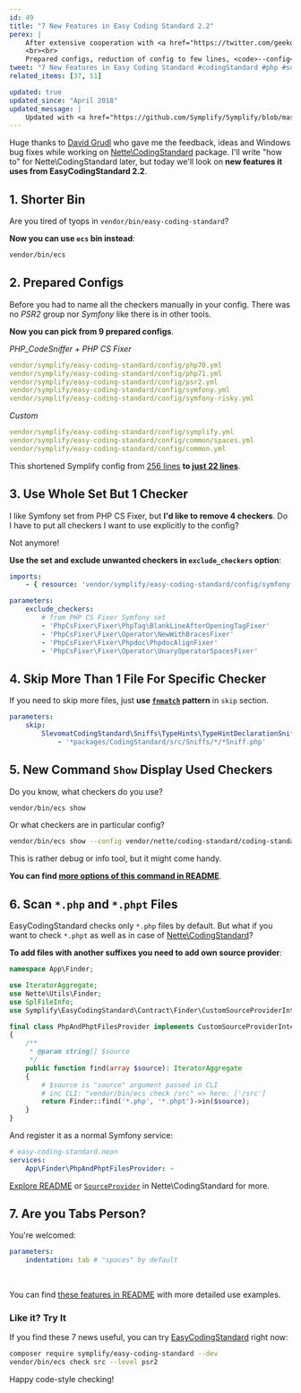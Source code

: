 ```yaml
---
id: 49
title: "7 New Features in Easy Coding Standard 2.2"
perex: |
    After extensive cooperation with <a href="https://twitter.com/geekovo/status/885152407948333056">David Grudl on Nette\CodingStandard</a> EasyCodingStandard got new features, that <strong>moved the project to completely new level of comfort</strong>.
    <br><br>
    Prepared configs, reduction of config to few lines, <code>--config</code> option and more.
tweet: "7 New Features in Easy Coding Standard #codingStandard #php #solid"
related_items: [37, 51]

updated: true
updated_since: "April 2018"
updated_message: |
    Updated with <a href="https://github.com/Symplify/Symplify/blob/master/CHANGELOG.md#v400---2018-04-02">ECS 4.0</a>, Neon to YAML migration, correct configs and <code>checkers</code> to <code>services</code> migration.
---
```


Huge thanks to [David Grudl](https://github.com/dg) who gave me the feedback, ideas and Windows bug fixes while working on [Nette\CodingStandard](https://github.com/nette/coding-standard) package. I'll write "how to" for Nette\CodingStandard later, but today we'll look on **new features it uses from EasyCodingStandard 2.2**.

## 1. Shorter Bin

Are you tired of tyops in `vendor/bin/easy-coding-standard`?

**Now you can use `ecs` bin instead**:

```bash
vendor/bin/ecs
```


## 2. Prepared Configs

Before you had to name all the checkers manually in your config. There was no *PSR2* group nor *Symfony* like there is in other tools.

**Now you can pick from 9 prepared configs**.

*PHP_CodeSniffer + PHP CS Fixer*

```yaml
vendor/symplify/easy-coding-standard/config/php70.yml
vendor/symplify/easy-coding-standard/config/php71.yml
vendor/symplify/easy-coding-standard/config/psr2.yml
vendor/symplify/easy-coding-standard/config/symfony.yml
vendor/symplify/easy-coding-standard/config/symfony-risky.yml
```

*Custom*

```yaml
vendor/symplify/easy-coding-standard/config/symplify.yml
vendor/symplify/easy-coding-standard/config/common/spaces.yml
vendor/symplify/easy-coding-standard/config/common.yml
```

This shortened Symplify config from [256 lines](https://github.com/Symplify/Symplify/blob/v2.0.0/easy-coding-standard.neon#L1-L256) **to [just 22 lines](https://github.com/Symplify/Symplify/blob/458082a5d534182e4ad723958c417399442abc82/easy-coding-standard.neon#L1-L22)**.


## 3. Use Whole Set But 1 Checker

I like Symfony set from PHP CS Fixer, but **I'd like to remove 4 checkers**. Do I have to put all checkers I want to use explicitly to the config?

Not anymore!

**Use the set and exclude unwanted checkers in `exclude_checkers` option**:

```yaml
imports:
    - { resource: 'vendor/symplify/easy-coding-standard/config/symfony.yml' }

parameters:
    exclude_checkers:
        # from PHP CS Fixer Symfony set
        - 'PhpCsFixer\Fixer\PhpTag\BlankLineAfterOpeningTagFixer'
        - 'PhpCsFixer\Fixer\Operator\NewWithBracesFixer'
        - 'PhpCsFixer\Fixer\Phpdoc\PhpdocAlignFixer'
        - 'PhpCsFixer\Fixer\Operator\UnaryOperatorSpacesFixer'
```

## 4. Skip More Than 1 File For Specific Checker

If you need to skip more files, just **use [`fnmatch`](https://php.net/manual/en/function.fnmatch.php) pattern** in `skip` section.

```yaml
parameters:
    skip:
        SlevomatCodingStandard\Sniffs\TypeHints\TypeHintDeclarationSniff:
            - '*packages/CodingStandard/src/Sniffs/*/*Sniff.php'
```

## 5. New Command `Show` Display Used Checkers

Do you know, what checkers do you use?

```bash
vendor/bin/ecs show
```

Or what checkers are in particular config?

```bash
vendor/bin/ecs show --config vendor/nette/coding-standard/coding-standard-php71.neon
```

This is rather debug or info tool, but it might come handy.

**You can find [more options of this command in README](https://github.com/Symplify/EasyCodingStandard#show-command-to-display-all-checkers)**.


## 6. Scan `*.php` and `*.phpt` Files

EasyCodingStandard checks only `*.php` files by default. But what if you want to check `*.phpt` as well as in case of [Nette\CodingStandard](https://github.com/nette/coding-standard)?

**To add files with another suffixes you need to add own source provider**:

```php
namespace App\Finder;

use IteratorAggregate;
use Nette\Utils\Finder;
use SplFileInfo;
use Symplify\EasyCodingStandard\Contract\Finder\CustomSourceProviderInterface;

final class PhpAndPhptFilesProvider implements CustomSourceProviderInterface
{
    /**
     * @param string[] $source
     */
    public function find(array $source): IteratorAggregate
    {
        # $source is "source" argument passed in CLI
        # inc CLI: "vendor/bin/ecs check /src" => here: ['/src']
        return Finder::find('*.php', '*.phpt')->in($source);
    }
}
```

And register it as a normal Symfony service:

```yaml
# easy-coding-standard.neon
services:
    App\Finder\PhpAndPhptFilesProvider: ~
```

[Explore README](https://github.com/Symplify/EasyCodingStandard#do-you-need-to-include-tests-php-inc-or-phpt-files) or [`SourceProvider`](https://github.com/nette/coding-standard/blob/2f935070b82fbe4b1da8e564a8dc6dcb9bbeca25/src/Finder/SourceProvider.php) in Nette\CodingStandard for more.


## 7. Are you Tabs Person?

You're welcomed:

```yaml
parameters:
    indentation: tab # "spaces" by default
```


<br>

You can find [these features in README](https://github.com/Symplify/EasyCodingStandard) with more detailed use examples.


### Like it? Try It

If you find these 7 news useful, you can try [EasyCodingStandard](https://github.com/Symplify/EasyCodingStandard) right now:


```bash
composer require symplify/easy-coding-standard --dev
vendor/bin/ecs check src --level psr2
```

Happy code-style checking!
